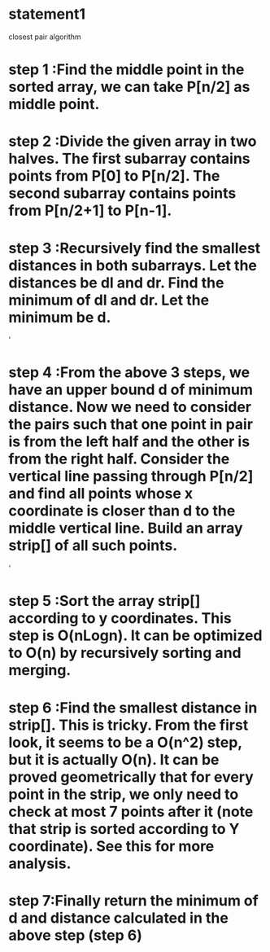 # statement1
closest pair algorithm
# step 1 :Find the middle point in the sorted array, we can take P[n/2] as middle point.

# step 2 :Divide the given array in two halves. The first subarray contains points from P[0] to P[n/2]. The second subarray contains points from P[n/2+1] to P[n-1].

# step 3 :Recursively find the smallest distances in both subarrays. Let the distances be dl and dr. Find the minimum of dl and dr. Let the minimum be d.
'[](mindis.png)
# step 4 :From the above 3 steps, we have an upper bound d of minimum distance. Now we need to consider the pairs such that one point in pair is from the left half and the other is from the right half. Consider the vertical line passing through P[n/2] and find all points whose x coordinate is closer than d to the middle vertical line. Build an array strip[] of all such points.
'[](cloespair)
# step 5 :Sort the array strip[] according to y coordinates. This step is O(nLogn). It can be optimized to O(n) by recursively sorting and merging.

# step 6 :Find the smallest distance in strip[]. This is tricky. From the first look, it seems to be a O(n^2) step, but it is actually O(n). It can be proved geometrically that for every point in the strip, we only need to check at most 7 points after it (note that strip is sorted according to Y coordinate). See this for more analysis.
# step 7:Finally return the minimum of d and distance calculated in the above step (step 6)
